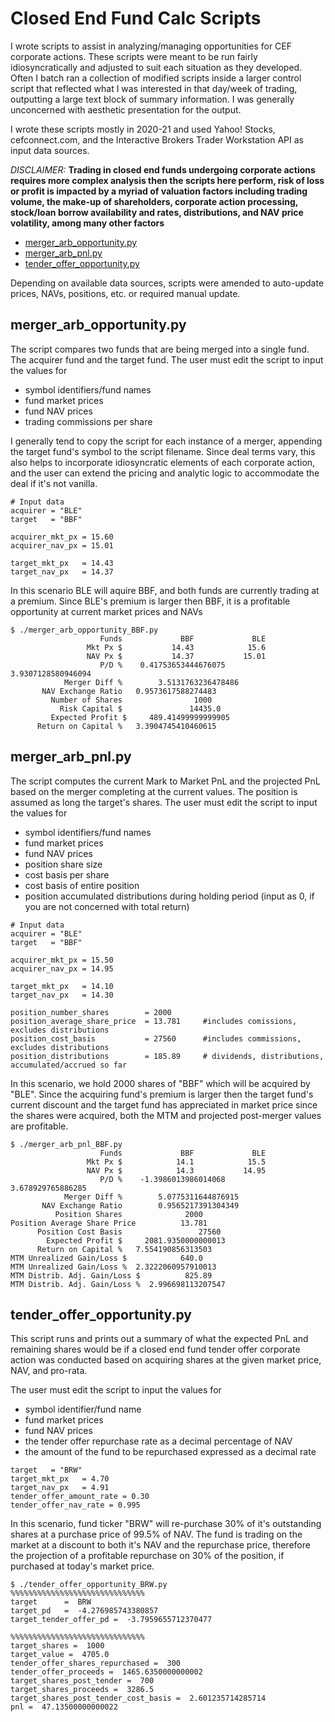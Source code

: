 # Closed End Fund Calc Scripts

I wrote scripts to assist in analyzing/managing opportunities for CEF corporate actions. These scripts were meant to be run fairly idiosyncratically and adjusted to suit each situation as they developed. Often I batch ran a collection of modified scripts inside a larger control script that reflected what I was interested in that day/week of trading, outputting a large text block of summary information. I was generally unconcerned with aesthetic presentation for the output.

I wrote these scripts mostly in 2020-21 and used Yahoo! Stocks, cefconnect.com, and the Interactive Brokers Trader Workstation API as input data sources.

*DISCLAIMER:* **Trading in closed end funds undergoing corporate actions requires more complex analysis then the scripts here perform, risk of loss or profit is impacted by a myriad of valuation factors including trading volume, the make-up of shareholders, corporate action processing, stock/loan borrow availability and rates, distributions, and NAV price volatility, among many other factors**    

- [merger_arb_opportunity.py](#merger_arb_opportunitypy)
- [merger_arb_pnl.py](#merger_arb_pnlpy)
- [tender_offer_opportunity.py](#tender_offer_opportunitypy)

Depending on available data sources, scripts were amended to auto-update prices, NAVs, positions, etc. or required manual update.

## merger_arb_opportunity.py

The script compares two funds that are being merged into a single fund. The acquirer fund and the target fund.
The user must edit the script to input the values for

- symbol identifiers/fund names
- fund market prices
- fund NAV prices
- trading commissions per share

I generally tend to copy the script for each instance of a merger, appending the target fund's symbol to the script filename.
Since deal terms vary, this also helps to incorporate idiosyncratic elements of each corporate action, and the user can extend the pricing and analytic logic to accommodate the deal if it's not vanilla.

```
# Input data
acquirer = "BLE"
target   = "BBF"

acquirer_mkt_px = 15.60
acquirer_nav_px = 15.01

target_mkt_px   = 14.43
target_nav_px   = 14.37
```
In this scenario BLE will aquire BBF, and both funds are currently trading at a premium.
Since BLE's premium is larger then BBF, it is a profitable opportunity at current market prices and NAVs
```
$ ./merger_arb_opportunity_BBF.py
                    Funds             BBF             BLE
                 Mkt Px $           14.43            15.6
                 NAV Px $           14.37           15.01
                    P/D %    0.41753653444676075      3.9307128580946094
            Merger Diff %        3.5131763236478486
       NAV Exchange Ratio   0.9573617588274483
         Number of Shares                1000
           Risk Capital $               14435.0
         Expected Profit $     489.41499999999905
      Return on Capital %   3.3904745410460615

```

## merger_arb_pnl.py

The script computes the current Mark to Market PnL and the projected PnL based on the merger completing at the current values. The position is assumed as long the target's shares.
The user must edit the script to input the values for

- symbol identifiers/fund names
- fund market prices
- fund NAV prices
- position share size
- cost basis per share
- cost basis of entire position
- position accumulated distributions during holding period (input as 0, if you are not concerned with total return)

```
# Input data
acquirer = "BLE"
target   = "BBF"

acquirer_mkt_px = 15.50
acquirer_nav_px = 14.95

target_mkt_px   = 14.10
target_nav_px   = 14.30

position_number_shares        = 2000
position_average_share_price  = 13.781     #includes comissions, excludes distributions
position_cost_basis           = 27560      #includes commissions, excludes distributions
position_distributions        = 185.89     # dividends, distributions, accumulated/accrued so far
```

In this scenario, we hold 2000 shares of "BBF" which will be acquired by "BLE". Since the acquiring fund's premium is larger then the target fund's current discount and the target fund has appreciated in market price since the shares were acquired, both the MTM and projected post-merger values are profitable.

```
$ ./merger_arb_pnl_BBF.py
                    Funds             BBF             BLE
                 Mkt Px $            14.1            15.5
                 NAV Px $            14.3           14.95
                    P/D %    -1.3986013986014068      3.678929765886285
            Merger Diff %        5.0775311644876915
       NAV Exchange Ratio        0.9565217391304349
          Position Shares              2000
Position Average Share Price          13.781
      Position Cost Basis                 27560
        Expected Profit $     2081.9350000000013
      Return on Capital %   7.554190856313503
MTM Unrealized Gain/Loss $            640.0
MTM Unrealized Gain/Loss %  2.3222060957910013
MTM Distrib. Adj. Gain/Loss $          825.89
MTM Distrib. Adj. Gain/Loss %  2.996698113207547
```
## tender_offer_opportunity.py

This script runs and prints out a summary of what the expected PnL and remaining shares would be if a closed end fund tender offer corporate action was conducted based on acquiring shares at the given market price, NAV, and pro-rata.

The user must edit the script to input the values for

- symbol identifier/fund name
- fund market prices
- fund NAV prices
- the tender offer repurchase rate as a decimal percentage of NAV
- the amount of the fund to be repurchased expressed as a decimal rate

```
target   = "BRW"
target_mkt_px   = 4.70
target_nav_px   = 4.91
tender_offer_amount_rate = 0.30
tender_offer_nav_rate = 0.995
```
In this scenario, fund ticker "BRW" will re-purchase 30% of it's outstanding shares at a purchase price of 99.5% of NAV. The fund is trading on the market at a discount to both it's NAV and the repurchase price, therefore the projection of a profitable repurchase on 30% of the position, if purchased at today's market price.

```
$ ./tender_offer_opportunity_BRW.py
%%%%%%%%%%%%%%%%%%%%%%%%%%%%%%
target      =  BRW
target_pd   =  -4.276985743380857
target_tender_offer_pd =  -3.7959655712370477

%%%%%%%%%%%%%%%%%%%%%%%%%%%%%%
target_shares =  1000
target_value =  4705.0
tender_offer_shares_repurchased =  300
tender_offer_proceeds =  1465.6350000000002
target_shares_post_tender =  700
target_shares_proceeds =  3286.5
target_shares_post_tender_cost_basis =  2.601235714285714
pnl =  47.13500000000022
```

